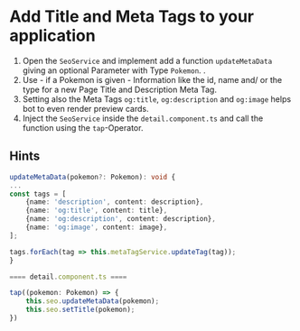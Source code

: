 # Add Title and Meta Tags to your application
1. Open the `SeoService` and implement add a function `updateMetaData` giving an optional Parameter with Type `Pokemon`. .
2. Use - if a Pokemon is given - Information like the id, name and/ or the type for a new Page Title and Description Meta Tag.
3. Setting also the Meta Tags `og:title`, `og:description` and `og:image` helps bot to even render preview cards.
4. Inject the `SeoService` inside the `detail.component.ts` and call the function using the `tap`-Operator. 

## Hints

```typescript
updateMetaData(pokemon?: Pokemon): void {
...
const tags = [
    {name: 'description', content: description},
    {name: 'og:title', content: title},
    {name: 'og:description', content: description},
    {name: 'og:image', content: image},
];

tags.forEach(tag => this.metaTagService.updateTag(tag));
}

==== detail.component.ts ====

tap((pokemon: Pokemon) => {
    this.seo.updateMetaData(pokemon);
    this.seo.setTitle(pokemon);
})
```


